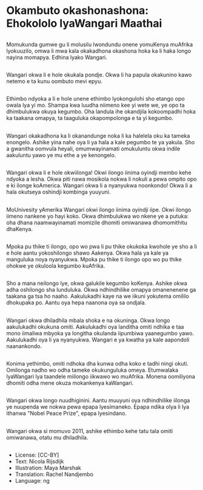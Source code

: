 # Okambuto okashonashona: Ehokololo lyaWangari Maathai

##
Momukunda gumwe gu li molusilu lwondundu onene yomuKenya muAfrika lyokuuzilo, omwa li mwa kala okakadhona okashona hoka ka li haka longo nayina momapya. Edhina lyako Wangari.

##
Wangari okwa li e hole okukala pondje. Okwa li ha papula okakunino kawo netemo e ta kunu oombuto mevi epyu.

##
Ethimbo ndyoka a li e hole unene ethimbo lyokongulohi sho etango opo owala lya yi mo. Shampa kwa luudha niimeno kee yi wete we, ye opo ta dhimbulukwa okuya kegumbo. Oha landula ihe okandjila kokoompadhi hoka ka taakana omapya, ta taaguluka okapompolonga e ta yi kegumbo.

##
Wangari okakadhona ka li okanandunge noka li ka halelela oku ka tameka enongelo. Ashike yina nahe oya li ya hala a kale pegumbo te ya yakula. Sho a gwanitha oomvula heyali, omumwayinamati omukuluntu okwa indile aakuluntu yawo ye mu ethe a ye kenongelo.

##
Wangari okwa li e hole okwiilonga! Okwi ilongo iinima oyindji membo kehe ndyoka a lesha. Okwa piti nawa mosikola nokwa li nokuli a pewa ompito opo e ki ilonge koAmerica. Wangari okwa li a nyanyukwa noonkondo! Okwa li a hala okutseya oshindji kombinga yuuyuni.

##
MoUnivesity yAmerika Wangari okwi ilongo iinima oyindji iipe. Okwi ilongo iimeno nankene yo hayi koko. Okwa dhimbulukwa wo nkene ye a putuka: oha dhana naamwayinamati momizile dhomiti omiwanawa dhomomithitu dhaKenya.

##
Mpoka pu thike ti ilongo, opo wo pwa li pu thike okukoka kwohole ye sho a li e hole aantu yokoshilongo shawo Aakenya. Okwa hala ya kale ya manguluka noya nyanyukwa. Mpoka pu thike ti ilongo opo wo pu thike ohokwe ye okuloola kegumbo kuAfrika.

##
Sho a mana neilongo lye, okwa galukile kegumbo koKenya. Ashike okwa adha oshilongo sha lunduluka. Okwa ndhindhilike omapya omanenenene ga taakana ga tsa ho naaho. Aakulukadhi kaye na we iikuni yokutema omililo dhokupaka po. Aantu oya hepa naanona oya sa ondjala.

##
Wangari okwa dhiladhila mbala shoka e na okuninga. Okwa longo aakulukadhi okukuna omiti. Aakulukadhi oya landitha omiti ndhika e taa mono iimaliwa mbyoka ya longitha okulanda iipumbiwa yaanegumbo yawo. Aakulukadhi oya li ya nyanyukwa. Wangari e ya kwatha ya kale aapondoli naanankondo.

##
Konima yethimbo, omiti ndhoka dha kunwa odha koko e tadhi ningi okuti. Omilonga nadho wo odha tameke okukunguluka omeya. Etumwalaka lyaWangari lya taandele miilongo iikwawo wo muAfrika. Monena oomiliyona dhomiti odha mene okuza mokankenya kaWangari.

##
Wangari okwa longo nuudhiginini. Aantu muuyuni oya ndhindhilike iilonga ye nuupenda we nokwa pewa epapa lyesimaneko. Epapa ndika olya li lya ithanwa "Nobel Peace Prize", epapa lyesindano.

##
Wangari okwa si momuvo 2011, ashike ethimbo kehe tatu tala omiti omiwanawa, otatu mu dhiladhila.

##
* License: [CC-BY]
* Text: Nicola Rijsdijk
* Illustration: Maya Marshak
* Translation: Rachel Nandjembo
* Language: ng
